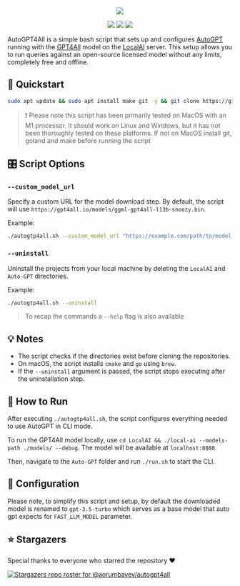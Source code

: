 <div align="center">
  <a href="https://github.com/aorumbayev/autogpt4all">
    <img src="https://bafkreif7cbmuvhztfdlscnmgi3ob32d6ulkqgbjqy4cff2krth4dynwwhe.ipfs.nftstorage.link">
  </a>
</div>

<p align="center">
    <img  src="https://api.visitorbadge.io/api/visitors?path=https%3A%2F%2Fgithub.com%2Faorumbayev%2Fautogpt4all&countColor=black&style=flat" />
    <a target="_blank" href="https://github.com/aorumbayev/autogpt4all"><img src="https://img.shields.io/github/stars/aorumbayev/autogpt4all?color=black" /></a>
    <a target="_blank" href="https://github.com/aorumbayev/2Fautogpt4all/network/members"><img src="https://img.shields.io/github/forks/aorumbayev/autogpt4all?color=black" /></a>
</p>

AutoGPT4All is a simple bash script that sets up and configures [AutoGPT](https://github.com/Significant-Gravitas/Auto-GPT.git) running with the [GPT4All](#) model on the [LocalAI](https://github.com/go-skynet/LocalAI) server. This setup allows you to run queries against an open-source licensed model without any limits, completely free and offline.

## 🚀 Quickstart

```bash
sudo apt update && sudo apt install make git -y && git clone https://github.com/aorumbayev/autogpt4all.git && cd autogpt4all && sudo chmod +x autogtp4all.sh && ./autogtp4all.sh
```

> ❗️ Please note this script has been primarily tested on MacOS with an M1 processor. It should work on Linux and Windows, but it has not been thoroughly tested on these platforms. If not on MacOS install git, goland and make before running the script

## 🎛️ Script Options

### `--custom_model_url`

Specify a custom URL for the model download step. By default, the script will use `https://gpt4all.io/models/ggml-gpt4all-l13b-snoozy.bin`.

Example:

```bash
./autogtp4all.sh --custom_model_url "https://example.com/path/to/model.bin"
```

### `--uninstall`

Uninstall the projects from your local machine by deleting the `LocalAI` and `Auto-GPT` directories.

Example:

```bash
./autogtp4all.sh --uninstall
```

> To recap the commands a `--help` flag is also available

## 💡 Notes

-   The script checks if the directories exist before cloning the repositories.
-   On macOS, the script installs `cmake` and `go` using `brew`.
-   If the `--uninstall` argument is passed, the script stops executing after the uninstallation step.

## 🎯 How to Run

After executing `./autogtp4all.sh`, the script configures everything needed to use AutoGPT in CLI mode.

To run the GPT4All model locally, use `cd LocalAI && ./local-ai --models-path ./models/ --debug`. The model will be available at `localhost:8080`.

Then, navigate to the `Auto-GPT` folder and run `./run.sh` to start the CLI.

## 🔧 Configuration

Please note, to simplify this script and setup, by default the downloaded model is renamed to `gpt-3.5-turbo` which serves as a base model that auto gpt expects for `FAST_LLM_MODEL` parameter.

## ⭐️ Stargazers

Special thanks to everyone who starred the repository ❤️

[![Stargazers repo roster for @aorumbayev/autogpt4all](https://reporoster.com/stars/dark/aorumbayev/autogpt4all)](https://github.com/aorumbayev/autogpt4all/stargazers)
